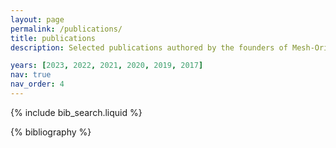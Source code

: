 ```yaml
---
layout: page
permalink: /publications/
title: publications
description: Selected publications authored by the founders of Mesh-Oriented Solutions.

years: [2023, 2022, 2021, 2020, 2019, 2017]
nav: true
nav_order: 4
---
```


<!-- _pages/publications.md -->

<!-- Bibsearch Feature -->

{% include bib_search.liquid %}

<div class="publications">

{% bibliography %}

</div>
